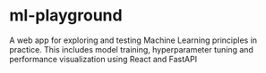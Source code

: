 # ml-playground
A web app for exploring and testing Machine Learning principles in practice. This includes model training, hyperparameter tuning and performance visualization using React and FastAPI 
